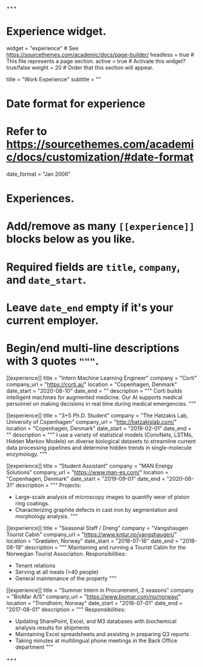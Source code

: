 +++
# Experience widget.
widget = "experience"  # See https://sourcethemes.com/academic/docs/page-builder/
headless = true  # This file represents a page section.
active = true  # Activate this widget? true/false
weight = 20  # Order that this section will appear.

title = "Work Experience"
subtitle = ""

# Date format for experience
#   Refer to https://sourcethemes.com/academic/docs/customization/#date-format
date_format = "Jan 2006"

# Experiences.
#   Add/remove as many `[[experience]]` blocks below as you like.
#   Required fields are `title`, `company`, and `date_start`.
#   Leave `date_end` empty if it's your current employer.
#   Begin/end multi-line descriptions with 3 quotes `"""`.

 [[experience]]
   title = "Intern Machine Learning Engineer"
   company = "Corti"
   company_url = "https://corti.ai/"
   location = "Copenhagen, Denmark"
   date_start = "2020-08-10"
   date_end = ""
   description = """
   Corti builds intelligent machines for augmented medicine.
   Our AI supports medical personnel on making decisions in real time during medical emergencies. 
   """



[[experience]]
  title = "3+5 Ph.D. Student"
  company = "The Hatzakis Lab, University of Copenhagen"
  company_url = "http://hatzakislab.com/"
  location = "Copenhagen, Denmark"
  date_start = "2019-02-01"
  date_end = ""
  description = """
  I use a variety of statistical models (ConvNets, LSTMs, Hidden Markov Models) on diverse biological datasets to streamline current data processing pipelines and determine hidden trends in single-molecule enzymology.
  """


[[experience]]
  title = "Student Assistant"
  company = "MAN Energy Solutions"
  company_url = "https://www.man-es.com/"
  location = "Copenhagen, Denmark"
  date_start = "2019-09-01"
  date_end = "2020-08-31"
  description = """
  Projects:
  - Large-scale analysis of microscopy images to quantify wear of piston ring coatings.
  - Characterizing graphite defects in cast iron by segmentation and morphology analysis.
  """

[[experience]]
  title = "Seasonal Staff / Dreng"
  company = "Vangshaugen Tourist Cabin"
  company_url = "https://www.kntur.no/vangshaugen/"
  location = "Grødalen, Norway"
  date_start = "2018-07-16"
  date_end = "2018-08-19"
  description = """
  Maintaining and running a Tourist Cabin for the Norwegian Tourist Association.
  Responsibilities:
  - Tenant relations
  - Serving at all meals (>40 people)
  - General maintenance of the property
  """

[[experience]]
  title = "Summer Intern in Procurement, 2 seasons"
  company = "BioMar A/S"
  company_url = "https://www.biomar.com/no/norway/"
  location = "Trondheim, Norway"
  date_start = "2016-07-01"
  date_end = "2017-08-01"
  description = """
  Responsibilities:
  - Updating SharePoint, Excel, and M3 databases with biochemical analysis results for shipments
  - Maintaining Excel spreadsheets and assisting in preparing Q3 reports
  - Taking minutes at multilingual phone meetings in the Back Office department
  """


+++
